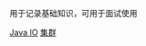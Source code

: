 用于记录基础知识，可用于面试使用

[Java IO](https://github.com/LZKO/Cat/blob/master/src/main/notes/interview/Java%20IO.md)
[集群](https://github.com/LZKO/Cat/blob/master/src/main/notes/interview/集群.md)
